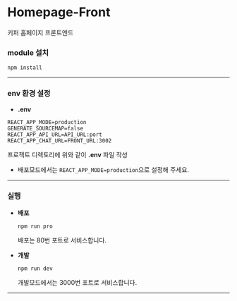 # Homepage-Front

키퍼 홈페이지 프론트엔드

### module 설치

```
npm install
```

---

### env 환경 설정

- **.env**

```
REACT_APP_MODE=production
GENERATE_SOURCEMAP=false
REACT_APP_API_URL=API_URL:port
REACT_APP_CHAT_URL=FRONT_URL:3002
```

프로젝트 디렉토리에 위와 같이 **.env** 파일 작성

- 배포모드에서는 `REACT_APP_MODE=production`으로 설정해 주세요.

---

### 실행

- **배포**

  ```shell
  npm run pro
  ```

  배포는 80번 포트로 서비스합니다.

- **개발**

  ```shell
  npm run dev
  ```

  개발모드에서는 3000번 포트로 서비스합니다.

---
